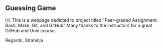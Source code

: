## Guessing Game

Hi,
This is a webpage dedicted to project titled "Peer-graded Assignment: Bash, Make, Git, and GitHub"
Many thanks to the instructors for a great GitHub and Unix course.

Regards,
Strahinja
